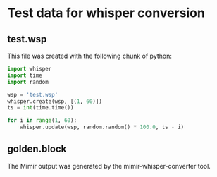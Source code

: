 # Test data for whisper conversion

## test.wsp

This file was created with the following chunk of python:

```python
import whisper
import time
import random

wsp = 'test.wsp'
whisper.create(wsp, [(1, 60)])
ts = int(time.time())

for i in range(1, 60):
	whisper.update(wsp, random.random() * 100.0, ts - i)
```

## golden.block

The Mimir output was generated by the mimir-whisper-converter tool.
